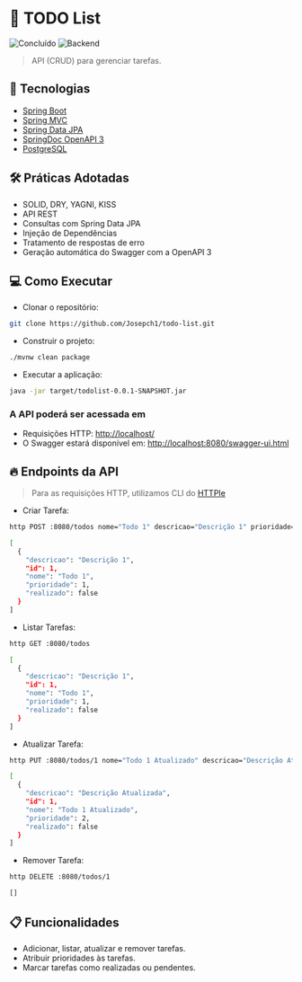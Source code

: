 # 📝 TODO List

![Concluído](https://img.shields.io/badge/Status-Concluido-28a745?style=for-the-badge)
![Backend](https://img.shields.io/badge/Tipo-Backend-8257E5?style=for-the-badge)

> API (CRUD) para gerenciar tarefas.

## 🚀 Tecnologias

- [Spring Boot](https://spring.io/projects/spring-boot)
- [Spring MVC](https://docs.spring.io/spring-framework/reference/web/webmvc.html)
- [Spring Data JPA](https://spring.io/projects/spring-data-jpa)
- [SpringDoc OpenAPI 3](https://springdoc.org/v2/#spring-webflux-support)
- [PostgreSQL](https://www.postgresql.org/download/)

## 🛠️ Práticas Adotadas

- SOLID, DRY, YAGNI, KISS
- API REST
- Consultas com Spring Data JPA
- Injeção de Dependências
- Tratamento de respostas de erro
- Geração automática do Swagger com a OpenAPI 3

## 💻 Como Executar

- Clonar o repositório:

```bash
git clone https://github.com/Josepch1/todo-list.git
```

- Construir o projeto:

```bash
./mvnw clean package
```

- Executar a aplicação:

```bash
java -jar target/todolist-0.0.1-SNAPSHOT.jar
```

### A API poderá ser acessada em
  
- Requisições HTTP: [http://localhost/](http://localhost/)
- O Swagger estará disponível em: [http://localhost:8080/swagger-ui.html](http://localhost:8080/swagger-ui.html)

## 🔥 Endpoints da API

> Para as requisições HTTP, utilizamos CLI do [HTTPIe](https://httpie.io/cli)

- Criar Tarefa:

```bash
http POST :8080/todos nome="Todo 1" descricao="Descrição 1" prioridade=1

[
  {
    "descricao": "Descrição 1",
    "id": 1,
    "nome": "Todo 1",
    "prioridade": 1,
    "realizado": false
  }
]
```

- Listar Tarefas:

```bash
http GET :8080/todos

[
  {
    "descricao": "Descrição 1",
    "id": 1,
    "nome": "Todo 1",
    "prioridade": 1,
    "realizado": false
  }
]
```

- Atualizar Tarefa:

```bash
http PUT :8080/todos/1 nome="Todo 1 Atualizado" descricao="Descrição Atualizada" prioridade=2

[
  {
    "descricao": "Descrição Atualizada",
    "id": 1,
    "nome": "Todo 1 Atualizado",
    "prioridade": 2,
    "realizado": false
  }
]
```

- Remover Tarefa:

```bash
http DELETE :8080/todos/1

[]
```

## 📋 Funcionalidades

- Adicionar, listar, atualizar e remover tarefas.
- Atribuir prioridades às tarefas.
- Marcar tarefas como realizadas ou pendentes.
